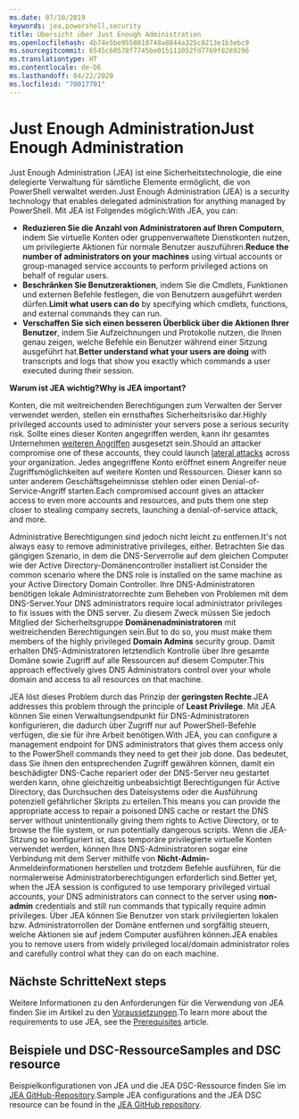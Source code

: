 ```yaml
---
ms.date: 07/10/2019
keywords: jea,powershell,security
title: Übersicht über Just Enough Administration
ms.openlocfilehash: 4b74e5be9558810748a8844a325c8213e1b3ebc9
ms.sourcegitcommit: 6545c60578f7745be015111052fd7769f8289296
ms.translationtype: HT
ms.contentlocale: de-DE
ms.lasthandoff: 04/22/2020
ms.locfileid: "70017701"
---
```

# <a name="just-enough-administration"></a><span data-ttu-id="116a7-103">Just Enough Administration</span><span class="sxs-lookup"><span data-stu-id="116a7-103">Just Enough Administration</span></span>

<span data-ttu-id="116a7-104">Just Enough Administration (JEA) ist eine Sicherheitstechnologie, die eine delegierte Verwaltung für sämtliche Elemente ermöglicht, die von PowerShell verwaltet werden.</span><span class="sxs-lookup"><span data-stu-id="116a7-104">Just Enough Administration (JEA) is a security technology that enables delegated administration for anything managed by PowerShell.</span></span> <span data-ttu-id="116a7-105">Mit JEA ist Folgendes möglich:</span><span class="sxs-lookup"><span data-stu-id="116a7-105">With JEA, you can:</span></span>

- <span data-ttu-id="116a7-106">**Reduzieren Sie die Anzahl von Administratoren auf Ihren Computern**, indem Sie virtuelle Konten oder gruppenverwaltete Dienstkonten nutzen, um privilegierte Aktionen für normale Benutzer auszuführen.</span><span class="sxs-lookup"><span data-stu-id="116a7-106">**Reduce the number of administrators on your machines** using virtual accounts or group-managed service accounts to perform privileged actions on behalf of regular users.</span></span>
- <span data-ttu-id="116a7-107">**Beschränken Sie Benutzeraktionen**, indem Sie die Cmdlets, Funktionen und externen Befehle festlegen, die von Benutzern ausgeführt werden dürfen.</span><span class="sxs-lookup"><span data-stu-id="116a7-107">**Limit what users can do** by specifying which cmdlets, functions, and external commands they can run.</span></span>
- <span data-ttu-id="116a7-108">**Verschaffen Sie sich einen besseren Überblick über die Aktionen Ihrer Benutzer**, indem Sie Aufzeichnungen und Protokolle nutzen, die Ihnen genau zeigen, welche Befehle ein Benutzer während einer Sitzung ausgeführt hat.</span><span class="sxs-lookup"><span data-stu-id="116a7-108">**Better understand what your users are doing** with transcripts and logs that show you exactly which commands a user executed during their session.</span></span>

<span data-ttu-id="116a7-109">**Warum ist JEA wichtig?**</span><span class="sxs-lookup"><span data-stu-id="116a7-109">**Why is JEA important?**</span></span>

<span data-ttu-id="116a7-110">Konten, die mit weitreichenden Berechtigungen zum Verwalten der Server verwendet werden, stellen ein ernsthaftes Sicherheitsrisiko dar.</span><span class="sxs-lookup"><span data-stu-id="116a7-110">Highly privileged accounts used to administer your servers pose a serious security risk.</span></span> <span data-ttu-id="116a7-111">Sollte eines dieser Konten angegriffen werden, kann ihr gesamtes Unternehmen [weiteren Angriffen](https://aka.ms/pth) ausgesetzt sein.</span><span class="sxs-lookup"><span data-stu-id="116a7-111">Should an attacker compromise one of these accounts, they could launch [lateral attacks](https://aka.ms/pth) across your organization.</span></span> <span data-ttu-id="116a7-112">Jedes angegriffene Konto eröffnet einem Angreifer neue Zugriffsmöglichkeiten auf weitere Konten und Ressourcen. Dieser kann so unter anderem Geschäftsgeheimnisse stehlen oder einen Denial-of-Service-Angriff starten.</span><span class="sxs-lookup"><span data-stu-id="116a7-112">Each compromised account gives an attacker access to even more accounts and resources, and puts them one step closer to stealing company secrets, launching a denial-of-service attack, and more.</span></span>

<span data-ttu-id="116a7-113">Administrative Berechtigungen sind jedoch nicht leicht zu entfernen.</span><span class="sxs-lookup"><span data-stu-id="116a7-113">It's not always easy to remove administrative privileges, either.</span></span> <span data-ttu-id="116a7-114">Betrachten Sie das gängigen Szenario, in dem die DNS-Serverrolle auf dem gleichen Computer wie der Active Directory-Domänencontroller installiert ist.</span><span class="sxs-lookup"><span data-stu-id="116a7-114">Consider the common scenario where the DNS role is installed on the same machine as your Active Directory Domain Controller.</span></span> <span data-ttu-id="116a7-115">Ihre DNS-Administratoren benötigen lokale Administratorrechte zum Beheben von Problemen mit dem DNS-Server.</span><span class="sxs-lookup"><span data-stu-id="116a7-115">Your DNS administrators require local administrator privileges to fix issues with the DNS server.</span></span> <span data-ttu-id="116a7-116">Zu diesem Zweck müssen Sie jedoch Mitglied der Sicherheitsgruppe **Domänenadministratoren** mit weitreichenden Berechtigungen sein.</span><span class="sxs-lookup"><span data-stu-id="116a7-116">But to do so, you must make them members of the highly privileged **Domain Admins** security group.</span></span> <span data-ttu-id="116a7-117">Damit erhalten DNS-Administratoren letztendlich Kontrolle über Ihre gesamte Domäne sowie Zugriff auf alle Ressourcen auf diesem Computer.</span><span class="sxs-lookup"><span data-stu-id="116a7-117">This approach effectively gives DNS Administrators control over your whole domain and access to all resources on that machine.</span></span>

<span data-ttu-id="116a7-118">JEA löst dieses Problem durch das Prinzip der **geringsten Rechte**.</span><span class="sxs-lookup"><span data-stu-id="116a7-118">JEA addresses this problem through the principle of **Least Privilege**.</span></span> <span data-ttu-id="116a7-119">Mit JEA können Sie einen Verwaltungsendpunkt für DNS-Administratoren konfigurieren, die dadurch über Zugriff nur auf PowerShell-Befehle verfügen, die sie für ihre Arbeit benötigen.</span><span class="sxs-lookup"><span data-stu-id="116a7-119">With JEA, you can configure a management endpoint for DNS administrators that gives them access only to the PowerShell commands they need to get their job done.</span></span> <span data-ttu-id="116a7-120">Das bedeutet, dass Sie ihnen den entsprechenden Zugriff gewähren können, damit ein beschädigter DNS-Cache repariert oder der DNS-Server neu gestartet werden kann, ohne gleichzeitig unbeabsichtigt Berechtigungen für Active Directory, das Durchsuchen des Dateisystems oder die Ausführung potenziell gefährlicher Skripts zu erteilen.</span><span class="sxs-lookup"><span data-stu-id="116a7-120">This means you can provide the appropriate access to repair a poisoned DNS cache or restart the DNS server without unintentionally giving them rights to Active Directory, or to browse the file system, or run potentially dangerous scripts.</span></span> <span data-ttu-id="116a7-121">Wenn die JEA-Sitzung so konfiguriert ist, dass temporäre privilegierte virtuelle Konten verwendet werden, können Ihre DNS-Administratoren sogar eine Verbindung mit dem Server mithilfe von **Nicht-Admin-** Anmeldeinformationen herstellen und trotzdem Befehle ausführen, für die normalerweise Administratorberechtigungen erforderlich sind.</span><span class="sxs-lookup"><span data-stu-id="116a7-121">Better yet, when the JEA session is configured to use temporary privileged virtual accounts, your DNS administrators can connect to the server using **non-admin** credentials and still run commands that typically require admin privileges.</span></span> <span data-ttu-id="116a7-122">Über JEA können Sie Benutzer von stark privilegierten lokalen bzw. Administratorrollen der Domäne entfernen und sorgfältig steuern, welche Aktionen sie auf jedem Computer ausführen können.</span><span class="sxs-lookup"><span data-stu-id="116a7-122">JEA enables you to remove users from widely privileged local/domain administrator roles and carefully control what they can do on each machine.</span></span>

## <a name="next-steps"></a><span data-ttu-id="116a7-123">Nächste Schritte</span><span class="sxs-lookup"><span data-stu-id="116a7-123">Next steps</span></span>

<span data-ttu-id="116a7-124">Weitere Informationen zu den Anforderungen für die Verwendung von JEA finden Sie im Artikel zu den [Voraussetzungen](prerequisites.md).</span><span class="sxs-lookup"><span data-stu-id="116a7-124">To learn more about the requirements to use JEA, see the [Prerequisites](prerequisites.md) article.</span></span>

## <a name="samples-and-dsc-resource"></a><span data-ttu-id="116a7-125">Beispiele und DSC-Ressource</span><span class="sxs-lookup"><span data-stu-id="116a7-125">Samples and DSC resource</span></span>

<span data-ttu-id="116a7-126">Beispielkonfigurationen von JEA und die JEA DSC-Ressource finden Sie im [JEA GitHub-Repository](https://github.com/PowerShell/JEA).</span><span class="sxs-lookup"><span data-stu-id="116a7-126">Sample JEA configurations and the JEA DSC resource can be found in the [JEA GitHub repository](https://github.com/PowerShell/JEA).</span></span>

